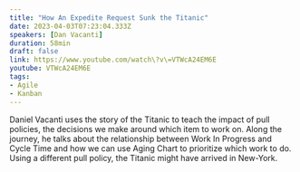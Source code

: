 ```yaml
---
title: "How An Expedite Request Sunk the Titanic"
date: 2023-04-03T07:23:04.333Z
speakers: [Dan Vacanti]
duration: 58min
draft: false
link: https://www.youtube.com/watch\?v\=VTWcA24EM6E
youtube: VTWcA24EM6E
tags:
- Agile
- Kanban
---
```


Daniel Vacanti uses the story of the Titanic to teach the impact of pull policies,  the decisions we make around which item to work on. Along the journey, he talks about the relationship between Work In Progress and Cycle Time and how we can use Aging Chart to prioritize which work to do.
Using a different pull policy, the Titanic might have arrived in New-York.